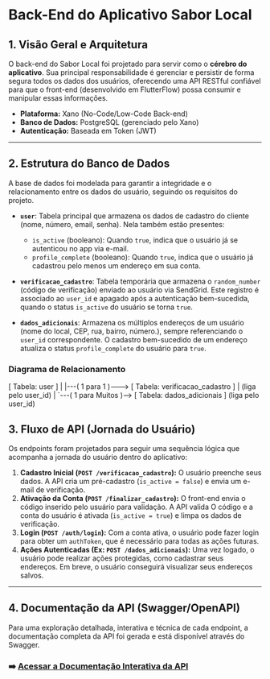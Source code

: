 
# Back-End do Aplicativo Sabor Local

## 1. Visão Geral e Arquitetura

O back-end do Sabor Local foi projetado para servir como o **cérebro do aplicativo**. Sua principal responsabilidade é gerenciar e persistir de forma segura todos os dados dos usuários, oferecendo uma API RESTful confiável para que o front-end (desenvolvido em FlutterFlow) possa consumir e manipular essas informações.

* **Plataforma:** Xano (No-Code/Low-Code Back-end)
* **Banco de Dados:** PostgreSQL (gerenciado pelo Xano)
* **Autenticação:** Baseada em Token (JWT)

---

## 2. Estrutura do Banco de Dados

A base de dados foi modelada para garantir a integridade e o relacionamento entre os dados do usuário, seguindo os requisitos do projeto.

* **`user`**: Tabela principal que armazena os dados de cadastro do cliente (nome, número, email, senha). Nela também estão presentes:
    * `is_active` (booleano): Quando `true`, indica que o usuário já se autenticou no app via e-mail.
    * `profile_complete` (booleano): Quando `true`, indica que o usuário já cadastrou pelo menos um endereço em sua conta.

* **`verificacao_cadastro`**: Tabela temporária que armazena o `random_number` (código de verificação) enviado ao usuário via SendGrid. Este registro é associado ao `user_id` e apagado após a autenticação bem-sucedida, quando o status `is_active` do usuário se torna `true`.

* **`dados_adicionais`**: Armazena os múltiplos endereços de um usuário (nome do local, CEP, rua, bairro, número.), sempre referenciando o `user_id` correspondente. O cadastro bem-sucedido de um endereço atualiza o status `profile_complete` do usuário para `true`.

### Diagrama de Relacionamento

[ Tabela: user ]
|
|---( 1 para 1 )---> [ Tabela: verificacao_cadastro ]
|                     (liga pelo user_id)
|
`---( 1 para Muitos )--> [ Tabela: dados_adicionais ]
(liga pelo user_id)

## 3. Fluxo de API (Jornada do Usuário)

Os endpoints foram projetados para seguir uma sequência lógica que acompanha a jornada do usuário dentro do aplicativo:

1.  **Cadastro Inicial (`POST /verificacao_cadastro`):** O usuário preenche seus dados. A API cria um pré-cadastro (`is_active = false`) e envia um e-mail de verificação.
2.  **Ativação da Conta (`POST /finalizar_cadastro`):** O front-end envia o código inserido pelo usuário para validação. A API valida O código e a conta do usuário é ativada (`is_active = true`) e limpa os dados de verificação.
3.  **Login (`POST /auth/login`):** Com a conta ativa, o usuário pode fazer login para obter um `authToken`, que é necessário para todas as ações futuras.
4.  **Ações Autenticadas (Ex: `POST /dados_adicionais`):** Uma vez logado, o usuário pode realizar ações protegidas, como cadastrar seus endereços. Em breve, o usuário conseguirá visualizar seus endereços salvos.

---

## 4. Documentação da API (Swagger/OpenAPI)

Para uma exploração detalhada, interativa e técnica de cada endpoint, a documentação completa da API foi gerada e está disponível através do Swagger.

### ➡️ **[Acessar a Documentação Interativa da API](https://x8ki-letl-twmt.n7.xano.io/api:f2k3pTaR?token=WlQzSsho6aJizNjoldZQxmcOAV8)**
